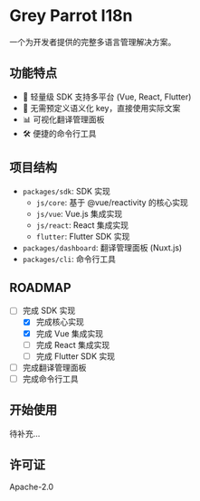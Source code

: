 # Grey Parrot I18n

一个为开发者提供的完整多语言管理解决方案。

## 功能特点

- 🚀 轻量级 SDK 支持多平台 (Vue, React, Flutter)
- 🎯 无需预定义语义化 key，直接使用实际文案
- 📊 可视化翻译管理面板
- 🛠 便捷的命令行工具

## 项目结构

- `packages/sdk`: SDK 实现
  - `js/core`: 基于 @vue/reactivity 的核心实现
  - `js/vue`: Vue.js 集成实现
  - `js/react`: React 集成实现
  - `flutter`: Flutter SDK 实现
- `packages/dashboard`: 翻译管理面板 (Nuxt.js)
- `packages/cli`: 命令行工具

## ROADMAP

- [ ] 完成 SDK 实现
  - [x] 完成核心实现
  - [x] 完成 Vue 集成实现
  - [ ] 完成 React 集成实现
  - [ ] 完成 Flutter SDK 实现
- [ ] 完成翻译管理面板
- [ ] 完成命令行工具

## 开始使用

待补充...

## 许可证

Apache-2.0
